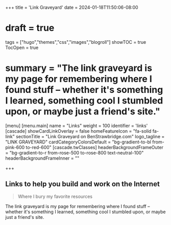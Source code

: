 +++
title = 'Link Graveyard'
date = 2024-01-18T11:50:06-08:00
# draft = true
tags = ["hugo","themes","css","images","blogroll"]
showTOC = true
TocOpen = true
# summary = "The link graveyard is my page for remembering where I found stuff – whether it's something I learned, something cool I stumbled upon, or maybe just a friend's site."
[menu]
 [menu.main]
  name = "Links"
  weight = 100
  identifier = 'links'
[cascade]
  showCardLinkOverlay = false
  homeFeatureIcon = "fa-solid fa-link"
  sectionTitle = "Link Graveyard on BenStrawbridge.com"
  logo_tagline = "LINK GRAVEYARD"
  cardCategoryColorsDefault = "bg-gradient-to-bl from-pink-600 to-red-600"
  [cascade.twClasses]
    headerBackgroundFrameOuter = "bg-gradient-to-r from-rose-500 to-rose-800 text-neutral-100"
    headerBackgroundFrameInner = ""

+++

## Links to help you build and work on the Internet

> Where I bury my favorite resources

The link graveyard is my page for remembering where I found stuff – whether it's something I learned, something cool I stumbled upon, or maybe just a friend's site.

<!--more-->
